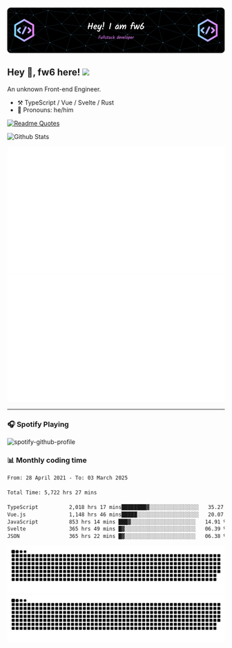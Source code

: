 ![Header](github-header-image.png)

## Hey 👋, fw6 here! <img src="https://github.githubassets.com/images/mona-whisper.gif" height="24" />


An unknown Front-end Engineer.

-   :hammer_and_pick: TypeScript / Vue / Svelte / Rust
-   :man: Pronouns: he/him


[![Readme Quotes](https://quotes-github-readme.vercel.app/api?type=horizontal&theme=algolia)](https://github.com/piyushsuthar/github-readme-quotes)



![Github Stats](https://github-readme-stats.vercel.app/api?username=fw6&bg_color=30,e96443,904e95&title_color=fff&text_color=fff)

![](https://raw.githubusercontent.com/fw6/github-stats-transparent/output/generated/overview.svg)
![](https://raw.githubusercontent.com/fw6/github-stats-transparent/output/generated/languages.svg)


---

### 🎧 Spotify Playing

<!-- ![spotify-github-profile](/img/default.svg) -->

![spotify-github-profile](https://spotify-github-profile.vercel.app/api/view.svg?uid=r6wn4hdvypv0lkzyrj0e0pjct&cover_image=true&theme=default&show_offline=true&background_color=9a10ad&interchange=true&bar_color_cover=true)



### :bar_chart: Monthly coding time 

<!--START_SECTION:waka-->

```txt
From: 28 April 2021 - To: 03 March 2025

Total Time: 5,722 hrs 27 mins

TypeScript          2,018 hrs 17 mins████████▓░░░░░░░░░░░░░░░░   35.27 %
Vue.js              1,148 hrs 46 mins█████░░░░░░░░░░░░░░░░░░░░   20.07 %
JavaScript          853 hrs 14 mins ███▓░░░░░░░░░░░░░░░░░░░░░   14.91 %
Svelte              365 hrs 49 mins █▓░░░░░░░░░░░░░░░░░░░░░░░   06.39 %
JSON                365 hrs 22 mins █▓░░░░░░░░░░░░░░░░░░░░░░░   06.38 %
```

<!--END_SECTION:waka-->




![github contribution grid snake animation](https://raw.githubusercontent.com/platane/platane/output/github-contribution-grid-snake-dark.svg#gh-dark-mode-only)![github contribution grid snake animation](https://raw.githubusercontent.com/platane/platane/output/github-contribution-grid-snake.svg#gh-light-mode-only)
